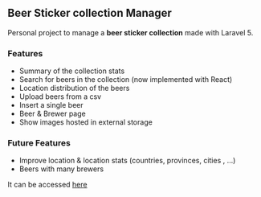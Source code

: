 ## Beer Sticker collection Manager

Personal project to manage a **beer sticker collection** made with Laravel 5.

### Features

- Summary of the collection stats
- Search for beers in the collection (now implemented with React)
- Location distribution of the beers
- Upload beers from a csv
- Insert a single beer
- Beer & Brewer page
- Show images hosted in external storage

### Future Features

- Improve location & location stats (countries, provinces, cities , ...)
- Beers with many brewers

It can be accessed [here](http://larabeers.herokuapp.com)

